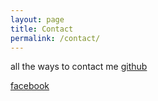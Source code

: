 ```yaml
---
layout: page
title: Contact
permalink: /contact/
---
```

all the ways to contact me
[github](https://github.com/vicwue)

[facebook](https://facebook.com/wuendisch)


